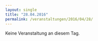 ```yaml
---
layout: single
title: "28.04.2016"
permalink: /veranstaltungen/2016/04/28/
---
```


Keine Veranstaltung an diesem Tag.
